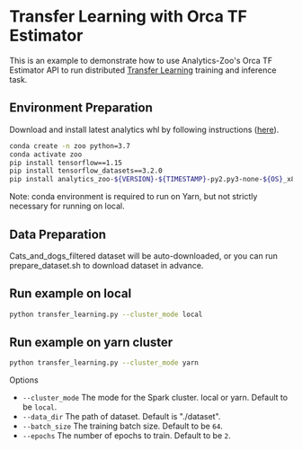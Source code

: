 # Transfer Learning with Orca TF Estimator

This is an example to demonstrate how to use Analytics-Zoo's Orca TF Estimator API to run distributed [Transfer Learning](https://github.com/tensorflow/docs/blob/master/site/en/r1/tutorials/images/transfer_learning.ipynb) training and inference task.

## Environment Preparation

Download and install latest analytics whl by following instructions ([here](https://analytics-zoo.github.io/master/#PythonUserGuide/install/#install-the-latest-nightly-build-wheels-for-pip)).

```bash
conda create -n zoo python=3.7
conda activate zoo
pip install tensorflow==1.15
pip install tensorflow_datasets==3.2.0
pip install analytics_zoo-${VERSION}-${TIMESTAMP}-py2.py3-none-${OS}_x86_64.whl
```
Note: conda environment is required to run on Yarn, but not strictly necessary for running on local.

## Data Preparation
Cats_and_dogs_filtered dataset will be auto-downloaded, or you can run prepare_dataset.sh to download dataset in advance.

## Run example on local
```bash
python transfer_learning.py --cluster_mode local
```

## Run example on yarn cluster
```bash
python transfer_learning.py --cluster_mode yarn
```

Options
* `--cluster_mode` The mode for the Spark cluster. local or yarn. Default to be `local`.
* `--data_dir` The path of dataset. Default is "./dataset".
* `--batch_size` The training batch size. Default to be `64`.
* `--epochs` The number of epochs to train. Default to be `2`.


